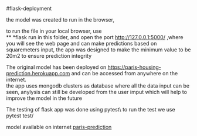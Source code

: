 #flask-deployment

the model was created to run in the browser, 

to run the file in your local browser, use \
** *flask run 
in this folder, and open the port http://127.0.0.1:5000/  ,where you will see the web page and can make predictions based on squaremeters input,
the app was designed to make the minimum value to be 20m2 to ensure prediction integrity 

The original model has been deployed on  https://paris-housing-prediction.herokuapp.com and can be accessed from anywhere on the internet. \
the app uses mongodb clusters as database where all the data input can be seen, anylysis can still be developed from the user imput which will help to improve the model in the future


The testing of flask app was done using pytest\ 
to run the test we use    pytest test/


model available on internet [paris-prediction](https://paris-housing-prediction.herokuapp.com/predict/)
